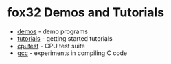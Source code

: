 # fox32 Demos and Tutorials

 - [demos](demos) - demo programs
 - [tutorials](tutorials) - getting started tutorials
 - [cputest](cputest) - CPU test suite
 - [gcc](gcc) - experiments in compiling C code
